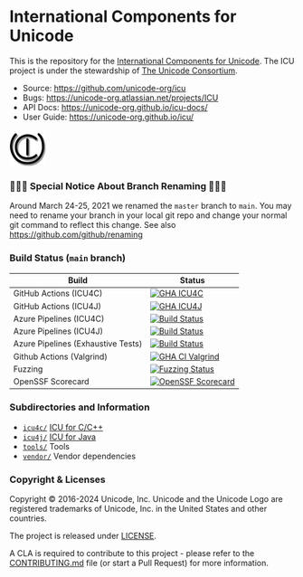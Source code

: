 #  International Components for Unicode

This is the repository for the [International Components for Unicode](https://icu.unicode.org/).
The ICU project is under the stewardship of [The Unicode Consortium](https://www.unicode.org).

- Source: https://github.com/unicode-org/icu
- Bugs: https://unicode-org.atlassian.net/projects/ICU
- API Docs: https://unicode-org.github.io/icu-docs/
- User Guide: https://unicode-org.github.io/icu/

![ICU Logo](./tools/images/iculogo_64.png)

### 🔴🔴🔴 Special Notice About Branch Renaming 🔴🔴🔴
Around March 24-25, 2021 we renamed the `master` branch to `main`. You may need to rename your branch in your local git repo and change your normal git command to reflect this change. See also https://github.com/github/renaming

### Build Status (`main` branch)

Build | Status
------|-------
GitHub Actions (ICU4C) | [![GHA ICU4C](https://github.com/unicode-org/icu/workflows/GHA%20ICU4C/badge.svg)](https://github.com/unicode-org/icu/actions?query=workflow%3A%22GHA+ICU4C%22+branch%3Amain)
GitHub Actions (ICU4J) | [![GHA ICU4J](https://github.com/unicode-org/icu/workflows/GHA%20ICU4J/badge.svg)](https://github.com/unicode-org/icu/actions?query=workflow%3A%22GHA+ICU4J%22+branch%3Amain)
Azure Pipelines (ICU4C) | [![Build Status](https://dev.azure.com/ms/icu/_apis/build/status/unicode-org/CI?branchName=main)](https://dev.azure.com/ms/icu/_build/latest?definitionId=360&branchName=main)
Azure Pipelines (ICU4J) | [![Build Status](https://dev.azure.com/ms/icu/_apis/build/status%2Funicode-org%2FCI-ICU4J?branchName=main)](https://dev.azure.com/ms/icu/_build/latest?definitionId=631&branchName=main)
Azure Pipelines (Exhaustive Tests) | [![Build Status](https://dev.azure.com/ms/icu/_apis/build/status/unicode-org/CI-Exhaustive-Main?branchName=main)](https://dev.azure.com/ms/icu/_build/latest?definitionId=361&branchName=main)
Github Actions (Valgrind) | [![GHA CI Valgrind](https://github.com/unicode-org/icu/workflows/GHA%20CI%20Valgrind/badge.svg)](https://github.com/unicode-org/icu/actions/workflows/icu_valgrind.yml?query=workflow%3A%22GHA+CI%22+branch%3Amain)
Fuzzing | [![Fuzzing Status](https://oss-fuzz-build-logs.storage.googleapis.com/badges/icu.svg)](https://bugs.chromium.org/p/oss-fuzz/issues/list?sort=-opened&can=1&q=proj:icu)
OpenSSF Scorecard | [![OpenSSF Scorecard](https://api.securityscorecards.dev/projects/github.com/unicode-org/icu/badge)](https://securityscorecards.dev/viewer/?uri=github.com/unicode-org/icu)



### Subdirectories and Information

- [`icu4c/`](./icu4c/) [ICU for C/C++](https://unicode-org.github.io/icu/userguide/icu4c/)
- [`icu4j/`](./icu4j/) [ICU for Java](https://unicode-org.github.io/icu/userguide/icu4j/)
- [`tools/`](./tools/) Tools
- [`vendor/`](./vendor/) Vendor dependencies

### Copyright & Licenses

Copyright © 2016-2024 Unicode, Inc. Unicode and the Unicode Logo are registered trademarks of Unicode, Inc. in the United States and other countries.

The project is released under [LICENSE](./LICENSE).

A CLA is required to contribute to this project - please refer to the [CONTRIBUTING.md](./CONTRIBUTING.md) file (or start a Pull Request) for more information.

